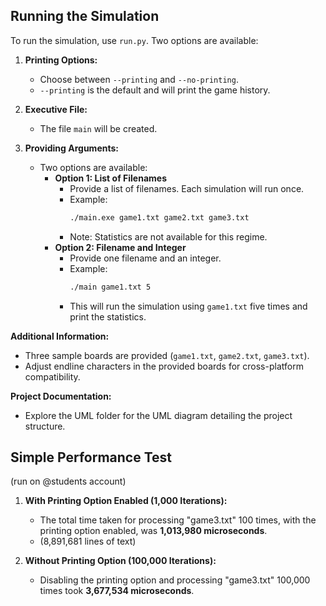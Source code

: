 ## Running the Simulation

To run the simulation, use `run.py`. Two options are available:

1. **Printing Options:**
   - Choose between `--printing` and `--no-printing`.
   - `--printing` is the default and will print the game history.

2. **Executive File:**
   - The file `main` will be created.

3. **Providing Arguments:**
   - Two options are available:
     - **Option 1: List of Filenames**
       - Provide a list of filenames. Each simulation will run once.
       - Example: 
         ```bash
         ./main.exe game1.txt game2.txt game3.txt
         ```
       - Note: Statistics are not available for this regime.
     - **Option 2: Filename and Integer**
       - Provide one filename and an integer.
       - Example: 
         ```bash
         ./main game1.txt 5
         ```
       - This will run the simulation using `game1.txt` five times and print the statistics.

**Additional Information:**

- Three sample boards are provided (`game1.txt`, `game2.txt`, `game3.txt`).
- Adjust endline characters in the provided boards for cross-platform compatibility.

**Project Documentation:**

- Explore the UML folder for the UML diagram detailing the project structure.

## Simple Performance Test

(run on @students account)
1. **With Printing Option Enabled (1,000 Iterations):**
   - The total time taken for processing "game3.txt" 100 times, with the printing option enabled, was **1,013,980 microseconds**.
   - (8,891,681 lines of text)

2. **Without Printing Option (100,000 Iterations):**
   - Disabling the printing option and processing "game3.txt" 100,000 times took **3,677,534 microseconds**.
